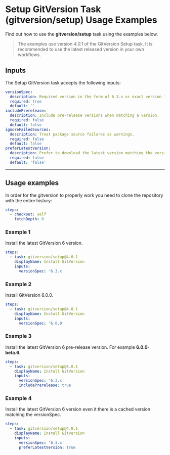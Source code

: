 # Setup GitVersion Task (gitversion/setup) Usage Examples

Find out how to use the **gitversion/setup** task using the examples below.

> The examples use version _4.0.1_ of the GitVersion Setup task.  It is recommended to use the latest released version in your own workflows.

## Inputs

The Setup GitVersion task accepts the following inputs:

```yaml
versionSpec:
  description: Required version in the form of 6.3.x or exact version like 6.3.0.
  required: true
  default: ''
includePrerelease:
  description: Include pre-release versions when matching a version.
  required: false
  default: false
ignoreFailedSources:
  description: Treat package source failures as warnings.
  required: false
  default: false
preferLatestVersion:
  description: Prefer to download the latest version matching the versionSpec, even if there is a local cached version.
  required: false
  default: 'false'
```

---

## Usage examples

In order for the gitversion to properly work you need to clone the repository with the entire history:

```yaml
steps:
  - checkout: self
    fetchDepth: 0
```

### Example 1

Install the latest GitVersion 6 version.

```yaml
steps:
  - task: gitversion/setup@4.0.1
    displayName: Install GitVersion
    inputs:
      versionSpec: '6.3.x'
```

### Example 2

Install GitVersion 6.0.0.

```yaml
steps:
  - task: gitversion/setup@4.0.1
    displayName: Install GitVersion
    inputs:
      versionSpec: '6.0.0'
```

### Example 3

Install the latest GitVersion 6 pre-release version.  For example **6.0.0-beta.6**.

```yaml
steps:
  - task: gitversion/setup@4.0.1
    displayName: Install GitVersion
    inputs:
      versionSpec: '6.3.x'
      includePrerelease: true
```

### Example 4

Install the latest GitVersion 6 version even it there is a cached version matching the versionSpec.

```yaml
steps:
  - task: gitversion/setup@4.0.1
    displayName: Install GitVersion
    inputs:
      versionSpec: '6.3.x'
      preferLatestVersion: true
```
